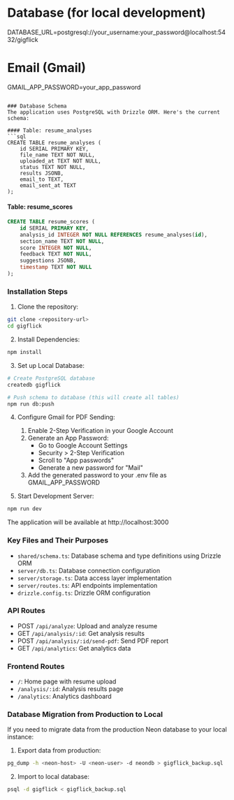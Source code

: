# Database (for local development)
DATABASE_URL=postgresql://your_username:your_password@localhost:5432/gigflick

# Email (Gmail)
GMAIL_APP_PASSWORD=your_app_password
```

### Database Schema
The application uses PostgreSQL with Drizzle ORM. Here's the current schema:

#### Table: resume_analyses
```sql
CREATE TABLE resume_analyses (
    id SERIAL PRIMARY KEY,
    file_name TEXT NOT NULL,
    uploaded_at TEXT NOT NULL,
    status TEXT NOT NULL,
    results JSONB,
    email_to TEXT,
    email_sent_at TEXT
);
```

#### Table: resume_scores
```sql
CREATE TABLE resume_scores (
    id SERIAL PRIMARY KEY,
    analysis_id INTEGER NOT NULL REFERENCES resume_analyses(id),
    section_name TEXT NOT NULL,
    score INTEGER NOT NULL,
    feedback TEXT NOT NULL,
    suggestions JSONB,
    timestamp TEXT NOT NULL
);
```

### Installation Steps

1. Clone the repository:
```bash
git clone <repository-url>
cd gigflick
```

2. Install Dependencies:
```bash
npm install
```

3. Set up Local Database:
```bash
# Create PostgreSQL database
createdb gigflick

# Push schema to database (this will create all tables)
npm run db:push
```

4. Configure Gmail for PDF Sending:
   1. Enable 2-Step Verification in your Google Account
   2. Generate an App Password:
      - Go to Google Account Settings
      - Security > 2-Step Verification
      - Scroll to "App passwords"
      - Generate a new password for "Mail"
   3. Add the generated password to your .env file as GMAIL_APP_PASSWORD

5. Start Development Server:
```bash
npm run dev
```

The application will be available at http://localhost:3000

### Key Files and Their Purposes
- `shared/schema.ts`: Database schema and type definitions using Drizzle ORM
- `server/db.ts`: Database connection configuration
- `server/storage.ts`: Data access layer implementation
- `server/routes.ts`: API endpoints implementation
- `drizzle.config.ts`: Drizzle ORM configuration

### API Routes
- POST `/api/analyze`: Upload and analyze resume
- GET `/api/analysis/:id`: Get analysis results
- POST `/api/analysis/:id/send-pdf`: Send PDF report
- GET `/api/analytics`: Get analytics data

### Frontend Routes
- `/`: Home page with resume upload
- `/analysis/:id`: Analysis results page
- `/analytics`: Analytics dashboard

### Database Migration from Production to Local
If you need to migrate data from the production Neon database to your local instance:

1. Export data from production:
```bash
pg_dump -h <neon-host> -U <neon-user> -d neondb > gigflick_backup.sql
```

2. Import to local database:
```bash
psql -d gigflick < gigflick_backup.sql